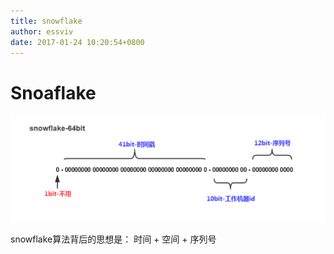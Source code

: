 ```yaml
---
title: snowflake
author: essviv
date: 2017-01-24 10:20:54+0800
---
```


# Snoaflake

![snowflake](https://github.com/Essviv/images/blob/master/snowflake-64bit.jpg?raw=true)

snowflake算法背后的思想是： 时间 + 空间 + 序列号